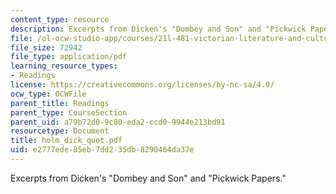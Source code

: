 ```yaml
---
content_type: resource
description: Excerpts from Dicken's "Dombey and Son" and "Pickwick Papers."
file: /ol-ocw-studio-app/courses/21l-481-victorian-literature-and-culture-spring-2003/e2777ede85eb7dd235db8290464da37e_holm_dick_quot.pdf
file_size: 72942
file_type: application/pdf
learning_resource_types:
- Readings
license: https://creativecommons.org/licenses/by-nc-sa/4.0/
ocw_type: OCWFile
parent_title: Readings
parent_type: CourseSection
parent_uid: a79b72d0-9c80-eda2-ccd0-9944e213bd91
resourcetype: Document
title: holm_dick_quot.pdf
uid: e2777ede-85eb-7dd2-35db-8290464da37e
---
```

Excerpts from Dicken's "Dombey and Son" and "Pickwick Papers."